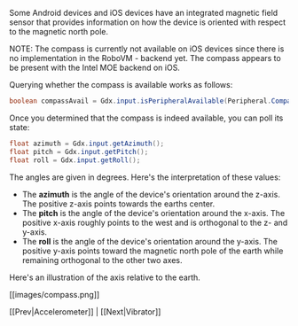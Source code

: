 Some Android devices and iOS devices have an integrated magnetic field sensor that provides information on how the device is oriented with respect to the magnetic north pole.

NOTE: The compass is currently not available on iOS devices since there is no implementation in the RoboVM - backend yet. The compass appears to be present with the Intel MOE backend on iOS.

Querying whether the compass is available works as follows:

```java
boolean compassAvail = Gdx.input.isPeripheralAvailable(Peripheral.Compass);
```

Once you determined that the compass is indeed available, you can poll its state:

```java
float azimuth = Gdx.input.getAzimuth();
float pitch = Gdx.input.getPitch();
float roll = Gdx.input.getRoll();
```

The angles are given in degrees. Here's the interpretation of these values:

  * The **azimuth** is the angle of the device's orientation around the z-axis. The positive z-axis points towards the earths center.
  * The **pitch** is the angle of the device's orientation around the x-axis. The positive x-axis roughly points to the west and is orthogonal to the z- and y-axis.
  * The **roll** is the angle of the device's orientation around the y-axis. The positive y-axis points toward the magnetic north pole of the earth while remaining orthogonal to the other two axes.

Here's an illustration of the axis relative to the earth.

[[images/compass.png]]

[[Prev|Accelerometer]] | [[Next|Vibrator]]